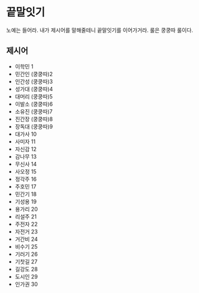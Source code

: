 # 끝말잇기

노예는 들어라. 내가 제시어를 말해줄테니 끝말잇기를 이어가거라. 룰은 쿵쿵따 룰이다.



## 제시어

+ 이학민 1
+ 민간인 (쿵쿵따)2
+ 인간성 (쿵쿵따)3
+ 성가대 (쿵쿵따)4
+ 대머리 (쿵쿵따)5
+ 이발소 (쿵쿵따)6
+ 소유진 (쿵쿵따)7
+ 진간장 (쿵쿵따)8
+ 장독대 (쿵쿵따)9
+ 대가사 10
+ 사미자 11
+ 자신감 12
+ 감나무 13
+ 무신사 14
+ 사오정 15
+ 정각주 16
+ 주호민 17
+ 민간기 18
+ 기성용 19
+ 용가리 20
+ 리설주 21
+ 주전자 22
+ 자전거 23
+ 거간비 24
+ 비수기 25
+ 기러기 26
+ 기찻길 27
+ 길강도 28
+ 도시인 29
+ 인가권 30

